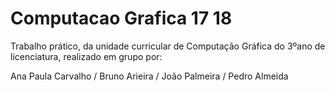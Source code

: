 # Computacao Grafica 17 18

Trabalho prático, da unidade curricular de Computação Gráfica do 3ºano de licenciatura, realizado em grupo por: 

Ana Paula Carvalho / 
Bruno Arieira / 
João Palmeira / 
Pedro Almeida

